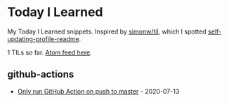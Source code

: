 # Today I Learned

My Today I Learned snippets. Inspired by [simonw/til](https://github.com/simonw/til), which I spotted [self-updating-profile-readme](https://simonwillison.net/2020/Jul/10/self-updating-profile-readme/).

<!-- count starts -->1<!-- count ends --> TILs so far. <a href="https://til.luomor.com/til/feed.atom">Atom feed here</a>.

<!-- index starts -->
## github-actions

* [Only run GitHub Action on push to master](https://github.com/zhangchunsheng/til/blob/master/github-actions/only-master.md) - 2020-07-13

<!-- index ends -->
